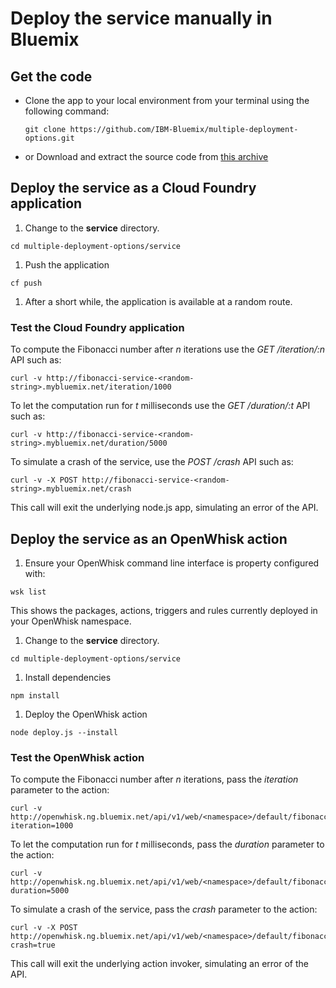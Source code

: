 # Deploy the service manually in Bluemix

## Get the code

* Clone the app to your local environment from your terminal using the following command:

  ```
  git clone https://github.com/IBM-Bluemix/multiple-deployment-options.git
  ```

* or Download and extract the source code from [this archive](https://github.com/IBM-Bluemix/multiple-deployment-options/archive/master.zip)

## Deploy the service as a Cloud Foundry application

1. Change to the **service** directory.
  ```
  cd multiple-deployment-options/service
  ```
1. Push the application
  ```
  cf push
  ```
1. After a short while, the application is available at a random route.

### Test the Cloud Foundry application

To compute the Fibonacci number after *n* iterations use the *GET /iteration/:n* API such as:

  ```
  curl -v http://fibonacci-service-<random-string>.mybluemix.net/iteration/1000
  ```

To let the computation run for *t* milliseconds use the *GET /duration/:t* API such as:

  ```
  curl -v http://fibonacci-service-<random-string>.mybluemix.net/duration/5000
  ```

To simulate a crash of the service, use the *POST /crash* API such as:

  ```
  curl -v -X POST http://fibonacci-service-<random-string>.mybluemix.net/crash
  ```

This call will exit the underlying node.js app, simulating an error of the API.

## Deploy the service as an OpenWhisk action

1. Ensure your OpenWhisk command line interface is property configured with:

  ```
  wsk list
  ```

  This shows the packages, actions, triggers and rules currently deployed in your OpenWhisk namespace.

1. Change to the **service** directory.

  ```
  cd multiple-deployment-options/service
  ```

1. Install dependencies

  ```
  npm install
  ```

1. Deploy the OpenWhisk action

  ```
  node deploy.js --install
  ```

### Test the OpenWhisk action

To compute the Fibonacci number after *n* iterations, pass the *iteration* parameter to the action:

  ```
  curl -v http://openwhisk.ng.bluemix.net/api/v1/web/<namespace>/default/fibonacci?iteration=1000
  ```

To let the computation run for *t* milliseconds, pass the *duration* parameter to the action:

  ```
  curl -v http://openwhisk.ng.bluemix.net/api/v1/web/<namespace>/default/fibonacci?duration=5000
  ```

To simulate a crash of the service, pass the *crash* parameter to the action:

  ```
  curl -v -X POST http://openwhisk.ng.bluemix.net/api/v1/web/<namespace>/default/fibonacci?crash=true
  ```

This call will exit the underlying action invoker, simulating an error of the API.
